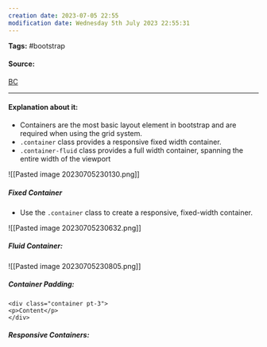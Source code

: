 ```yaml
---
creation date: 2023-07-05 22:55
modification date: Wednesday 5th July 2023 22:55:31
---
```


**Tags:** #bootstrap 

#### Source:
[BC](https://www.w3schools.com/bootstrap4/bootstrap_containers.asp)

--------------------------------------

#### Explanation about it:

* Containers are the most basic layout element in bootstrap and are required when using the grid system.
* `.container` class provides a responsive fixed width container.
* `.container-fluid` class provides a full width container, spanning the entire width of the viewport

![[Pasted image 20230705230130.png]]

##### Fixed Container

* Use the `.container` class to create a responsive, fixed-width container.

![[Pasted image 20230705230632.png]]


##### Fluid Container:

![[Pasted image 20230705230805.png]]


##### Container Padding:

```
<div class="container pt-3">
<p>Content</p>
</div>
```

##### Responsive Containers:

